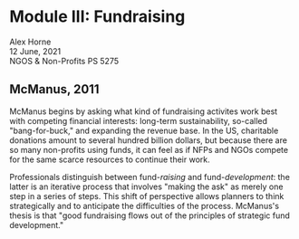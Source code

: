 # Module III: Fundraising

Alex Horne \
12 June, 2021\
NGOS & Non-Profits PS 5275

## McManus, 2011

McManus begins by asking what kind of fundraising activites work best with competing financial interests: long-term sustainability, so-called "bang-for-buck," and expanding the revenue base. In the US, charitable donations amount to several hundred billion dollars, but because there are so many non-profits using funds, it can feel as if NFPs and NGOs compete for the same scarce resources to continue their work.

Professionals distinguish between fund-*raising* and fund-*development*: the latter is an iterative process that involves "making the ask" as merely one step in a series of steps. This shift of perspective allows planners to think strategically and to anticipate the difficulties of the process. McManus's thesis is that "good fundraising flows out of the principles of strategic fund development." 
